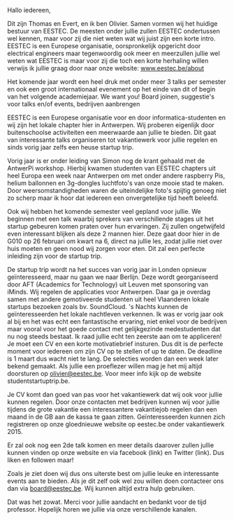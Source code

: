 Hallo iedereen,

Dit zijn Thomas en Evert, en ik ben Olivier. Samen vormen wij het huidige bestuur van EESTEC.
De meesten onder jullie zullen EESTEC ondertussen wel kennen, maar voor zij die niet weten wat wij juist zijn een korte intro.
EESTEC is een Europese organisatie, oorspronkelijk opgericht door electrical engineers maar tegenwoordig ook meer en meerzullen jullie wel weten wat EESTEC is maar voor zij die toch een korte herhaling willen verwijs ik jullie graag door naar onze website: www.eestec.be/about

Het komende jaar wordt een heel druk met onder meer 3 talks per semester en ook een groot internationaal evenement op het einde van dit of begin van het volgende academiejaar.
We want you! Board joinen, suggestie's voor talks en/of events, bedrijven aanbrengen

EESTEC is een Europese organisatie voor en door informatica-studenten en wij
zijn het lokale chapter hier in Antwerpen.
Wij proberen eigenlijk door buitenschoolse activiteiten een meerwaarde aan jullie te bieden.
Dit gaat van interessante talks organiseren tot vakantiewerk voor
jullie regelen en sinds vorig jaar zelfs een heuse startup trip.

Vorig jaar is er onder leiding van Simon nog de krant gehaald met de AntwerPi workshop. Hierbij kwamen studenten van EESTEC chapters uit heel Europa een week naar Antwerpen om met onder andere raspberry Pis, helium ballonnen en 3g-dongles  luchtfoto's van onze mooie stad te maken. Door weersomstandigheden waren de uiteindelijke foto's spijtig genoeg niet zo scherp maar ik hoor dat iedereen een onvergetelijke tijd heeft beleefd.

Ook wij hebben het komende semester veel gepland voor jullie.
We beginnen met een talk waarbij sprekers van verschillende stages uit het startup gebeuren komen praten over hun ervaringen. Zij zullen ongetwijfeld even interessant blijken als deze 2 mannen hier. Deze gaat door hier in de G010 op 26 februari om kwart na 6, direct na jullie les, zodat jullie niet over huis moeten en geen nood wij zorgen voor eten. Dit zal een perfecte inleiding zijn voor de startup trip.

De startup trip wordt na het succes van vorig jaar in Londen opnieuw
geïnteresseerd, maar nu gaan we naar Berlijn. Deze wordt georganiseerd door AFT
(Academics for Technology) uit Leuven met sponsoring van iMinds. Wij regelen de
applicaties voor Antwerpen.
Daar ga je overdag samen met andere gemotiveerde studenten uit heel Vlaanderen
lokale startups bezoeken zoals bv. SoundCloud. 's Nachts kunnen de geïnteresseerden het lokale nachtleven verkennen. Ik was er vorig jaar ook al bij en het was echt een fantastische ervaring, niet enkel voor de bedrijven maar vooral voor het goede contact met gelijkgezinde medestudenten dat nu nog steeds bestaat.
Ik raad jullie echt ten zeerste aan om te appliceren!
Je moet een CV en een korte motivatiebrief insturen. Dus dit is de perfecte
moment voor iedereen om zijn CV op te stellen of up te daten. De deadline is 1
maart dus wacht niet te lang. De selecties worden dan een week later bekend
gemaakt. Als jullie een proeflezer willen mag je het mij altijd doorsturen op
olivier@eestec.be.  Voor meer info kijk op de website studentstartuptrip.be.

Je CV komt dan goed van pas voor het vakantiewerk dat wij ook voor jullie kunnen
regelen. Door onze contacten met bedrijven kunnen wij voor jullie tijdens de
grote vakantie een interessantere vakantiejob regelen dan een maand in de GB aan
de kassa te gaan zitten. Geïnteresseerden kunnen zich registreren op onze
gloednieuwe website op eestec.be onder vakantiewerk 2015.

Er zal ook nog een 2de talk komen en meer details daarover zullen jullie kunnen
vinden op onze website en via facebook (link) en Twitter (link). Dus liken en
followen maar!

Zoals je ziet doen wij dus ons uiterste best om jullie leuke en interessante
events aan te bieden. Als je dit zelf ook wel zou willen doen contacteer ons dan
via board@eestec.be. Wij kunnen altijd extra hulp gebruiken.

Dat was het zowat. Merci voor jullie aandacht en bedankt voor de tijd professor.
Hopelijk horen we jullie via onze verschillende kanalen.

